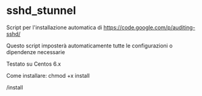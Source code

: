 sshd_stunnel
============
Script per l'installazione automatica di https://code.google.com/p/auditing-sshd/

Questo script imposterà automaticamente tutte le configurazioni o dipendenze necessarie

Testato su Centos 6.x

Come installare:
chmod +x install

/install
